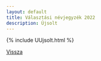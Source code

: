 ```yaml
---
layout: default
title: Választási névjegyzék 2022
description: Újsolt
---
```


{% include UUjsolt.html %}

[Vissza](./)